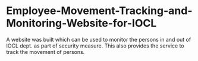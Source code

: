 # Employee-Movement-Tracking-and-Monitoring-Website-for-IOCL
A website was built which can be used to monitor the persons in and out of IOCL dept. as part of security measure. This also provides the service to track the movement of persons.

